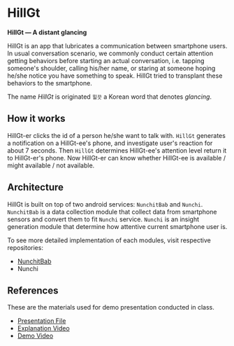 # HillGt

**HillGt — A distant glancing**

HillGt is an app that lubricates a communication between smartphone users.
In usual conversation scenario, we commonly conduct certain attention getting behaviors
before starting an actual conversation, i.e. tapping someone's shoulder, calling his/her
name, or staring at someone hoping he/she notice you have something to speak. HillGt 
tried to transplant these behaviors to the smartphone.

The name *HillGt* is originated `힐끗` a Korean word that denotes *glancing*.

## How it works

HillGt-er clicks the id of a person he/she want to talk with. `HillGt` generates a 
notification on a HillGt-ee's phone, and investigate user's reaction for about
7 seconds. Then `HillGt` determines HillGt-ee's attention level return it to
HillGt-er's phone. Now HillGt-er can know whether HillGt-ee is available / might
available / not available.

## Architecture

HillGt is built on top of two android services: `NunchitBab` and `Nunchi`.
`NunchitBab` is a data collection module that collect data from smartphone sensors
and convert them to fit `Nunchi` service. `Nunchi` is an insight generation module that
determine how attentive current smartphone user is.

To see more detailed implementation of each modules, visit respective repositories:

* [NunchitBab](https://github.com/kyeong55/NunchitBab)
* Nunchi

## References

These are the materials used for demo presentation conducted in class.

* [Presentation File](/docs/presentation.pdf)
* [Explanation Video](/docs/explanation.mov)
* [Demo Video](/docs/demo.mp4)
